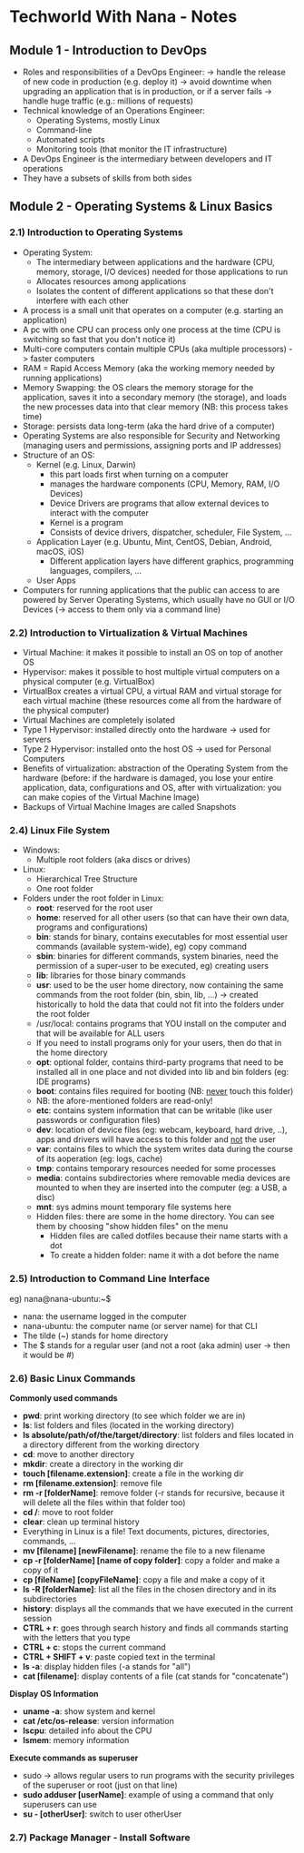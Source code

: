 # Techworld With Nana - Notes

## Module 1 - Introduction to DevOps
- Roles and responsibilities of a DevOps Engineer:
  -> handle the release of new code in production (e.g. deploy it)
  -> avoid downtime when upgrading an application that is in production, or if a server fails
  -> handle huge traffic (e.g.: millions of requests)
- Technical knowledge of an Operations Engineer:
  - Operating Systems, mostly Linux
  - Command-line
  - Automated scripts
  - Monitoring tools (that monitor the IT infrastructure)
- A DevOps Engineer is the intermediary between developers and IT operations
- They have a subsets of skills from both sides


## Module 2 - Operating Systems & Linux Basics
### 2.1) Introduction to Operating Systems
- Operating System:
  - The intermediary between applications and the hardware (CPU, memory, storage, I/O devices) needed for those applications to run
  - Allocates resources among applications
  - Isolates the content of different applications so that these don't interfere with each other
- A process is a small unit that operates on a computer (e.g. starting an application)
- A pc with one CPU can process only one process at the time (CPU is switching so fast that you don't notice it)
- Multi-core computers contain multiple CPUs (aka multiple processors) -> faster computers
- RAM = Rapid Access Memory (aka the working memory needed by running applications)
- Memory Swapping: the OS clears the memory storage for the application, saves it into a secondary memory (the storage), and loads the new processes data into that clear memory (NB: this process takes time)
- Storage: persists data long-term (aka the hard drive of a computer)
- Operating Systems are also responsible for Security and Networking (managing users and permissions, assigning ports and IP addresses)
- Structure of an OS:
  - Kernel (e.g. Linux, Darwin)
    - this part loads first when turning on a computer
    - manages the hardware components (CPU, Memory, RAM, I/O Devices)
    - Device Drivers are programs that allow external devices to interact with the computer
    - Kernel is a program
    - Consists of device drivers, dispatcher, scheduler, File System, ...
  - Application Layer (e.g. Ubuntu, Mint, CentOS, Debian, Android, macOS, iOS)
    - Different application layers have different graphics, programming languages, compilers, ...
  - User Apps
- Computers for running applications that the public can access to are powered by Server Operating Systems, which usually have no GUI or I/O Devices (-> access to them only via a command line)

### 2.2) Introduction to Virtualization & Virtual Machines
- Virtual Machine: it makes it possible to install an OS on top of another OS
- Hypervisor: makes it possible to host multiple virtual computers on a physical computer (e.g. VirtualBox)
- VirtualBox creates a virtual CPU, a virtual RAM and virtual storage for each virtual machine (these resources come all from the hardware of the physical computer)
- Virtual Machines are completely isolated
- Type 1 Hypervisor: installed directly onto the hardware -> used for servers
- Type 2 Hypervisor: installed onto the host OS -> used for Personal Computers
- Benefits of virtualization: abstraction of the Operating System from the hardware (before: if the hardware is damaged, you lose your entire application, data, configurations and OS, after with virtualization: you can make copies of the Virtual Machine Image)
- Backups of Virtual Machine Images are called Snapshots

### 2.4) Linux File System
- Windows:
  - Multiple root folders (aka discs or drives)
- Linux:
  - Hierarchical Tree Structure
  - One root folder
- Folders under the root folder in Linux:
  - __root__: reserved for the root user
  - __home__: reserved for all other users (so that can have their own data, programs and configurations)
  - __bin__: stands for binary, contains executables for most essential user commands (available system-wide), eg) copy command
  - __sbin__: binaries for different commands, system binaries, need the permission of a super-user to be executed, eg) creating users
  - __lib__: libraries for those binary commands
  - __usr__: used to be the user home directory, now containing the same commands from the root folder (bin, sbin, lib, ...) -> created historically to hold the data that could not fit into the folders under the root folder
  - /usr/local: contains programs that YOU install on the computer and that will be available for ALL users
  - If you need to install programs only for your users, then do that in the home directory
  - __opt__: optional folder, contains third-party programs that need to be installed all in one place and not divided into lib and bin folders (eg: IDE programs)
  - __boot__: contains files required for booting (NB: <u>never</u> touch this folder)
  - NB: the afore-mentioned folders are read-only!
  - __etc__: contains system information that can be writable (like user passwords or configuration files)
  - __dev__: location of device files (eg: webcam, keyboard, hard drive, ..), apps and drivers will have access to this folder and <u>not</u> the user
  - __var__: contains files to which the system writes data during the course of its aoperation (eg: logs, cache)
  - __tmp__: contains temporary resources needed for some processes
  - __media__: contains subdirectories where removable media devices are mounted to when they are inserted into the computer (eg: a USB, a disc)
  - __mnt__: sys admins mount temporary file systems here
  - Hidden files: there are some in the home directory. You can see them by choosing "show hidden files" on the menu
    - Hidden files are called dotfiles because their name starts with a dot
    - To create a hidden folder: name it with a dot before the name
    
### 2.5) Introduction to Command Line Interface
eg) nana@nana-ubuntu:~$
- nana: the username logged in the computer
- nana-ubuntu: the computer name (or server name) for that CLI
- The tilde (~) stands for home directory
- The $ stands for a regular user (and not a root (aka admin) user -> then it would be #)

### 2.6) Basic Linux Commands
__Commonly used commands__
- __pwd__: print working directory (to see which folder we are in)
- __ls__: list folders and files (located in the working directory)
- __ls absolute/path/of/the/target/directory__: list folders and files located in a directory different from the working directory
- __cd__: move to another directory
- __mkdir__: create a directory in the working dir
- __touch [filename.extension]__: create a file in the working dir
- __rm [filename.extension]__: remove file
- __rm -r [folderName]__: remove folder (-r stands for recursive, because it will delete all the files within that folder too)
- __cd /__: move to root folder
- __clear__: clean up terminal history
- Everything in Linux is a file! Text documents, pictures, directories, commands, ...
- __mv [filename] [newFilename]__: rename the file to a new filename
- __cp -r [folderName] [name of copy folder]__: copy a folder and make a copy of it
- __cp [fileName] [copyFileName]__: copy a file and make a copy of it
- __ls -R [folderName]__: list all the files in the chosen directory and in its subdirectories
- __history__: displays all the commands that we have executed in the current session
- __CTRL + r__: goes through search history and finds all commands starting with the letters that you type
- __CTRL + c__: stops the current command
- __CTRL + SHIFT + v__: paste copied text in the terminal
- __ls -a__: display hidden files (-a stands for "all")
- __cat [filename]__: display contents of a file (cat stands for "concatenate")
  
__Display OS Information__
- __uname -a__: show system and kernel
- __cat /etc/os-release__: version information
- __lscpu__: detailed info about the CPU
- __lsmem__: memory information

__Execute commands as superuser__
- sudo -> allows regular users to run programs with the security privileges of the superuser or root (just on that line)
- __sudo adduser [userName]__: example of using a command that only superusers can use
- __su - [otherUser]__: switch to user otherUser

### 2.7) Package Manager - Install Software
